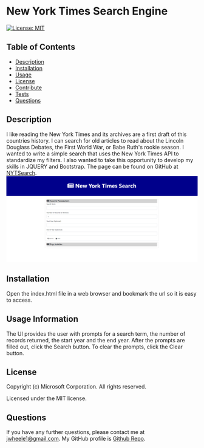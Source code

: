 # New York Times Search Engine
  [![License: MIT](https://img.shields.io/badge/License-MIT-yellow.svg)](https://opensource.org/licenses/MIT)
  ## Table of Contents
  * [Description](#Description)
  * [Installation](#Installation)
  * [Usage](#Usage)
  * [License](#License)
  * [Contribute](#Contribute)
  * [Tests](#Tests)
  * [Questions](#Questions)
  ## Description
  I like reading the New York Times and its archives are a first draft of this countries history. I can search for old articles to read about the Lincoln Douglass Debates, the First World War, or Babe Ruth's rookie season. I wanted to write a simple search that uses the New York Times API to standardize my filters. I also wanted to take this opportunity to develop my skills in JQUERY and Bootstrap. 
  The page can be found on GitHub at [NYTSearch](https://jrtwheeler.github.io/NYTSearch/).
  ![Web page](assets/images/NYT_Search.png)
  ## Installation
  Open the index.html file in a web browser and bookmark the url so it is easy to access.
  ## Usage Information
  The UI provides the user with prompts for a search term, the number of records returned, the start year and the end year. After the prompts are filled out, click the Search button. To clear the prompts, click the Clear button.
  ## License
  Copyright (c) Microsoft Corporation. All rights reserved.
  
  Licensed under the MIT license.
  ## Questions
  If you have any further questions, please contact me at jwheele1@gmail.com.
  My GitHub profile is [Github Repo](https://github.com/jrtwheeler).
